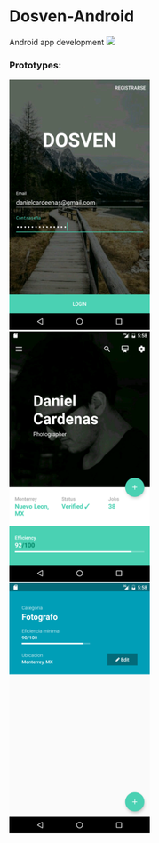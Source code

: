 # Dosven-Android
Android app development
<img src="http://i.imgur.com/YlrUg6m.png"/>

### Prototypes:
<img src="https://github.com/danielcardeenas/Dosven-Android/blob/master/screens/Screenshot_20160510-175729.png?raw=true" height="450" />
<img src="https://github.com/danielcardeenas/Dosven-Android/blob/master/screens/Screenshot_20160510-175809.png?raw=true" height="450" />
<img src="https://github.com/danielcardeenas/Dosven-Android/blob/master/screens/Screenshot_20160510-175842.png?raw=true" height="450" />
